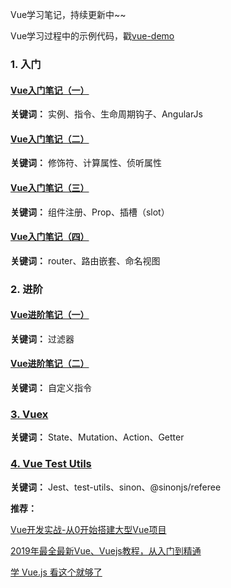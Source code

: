Vue学习笔记，持续更新中~~

Vue学习过程中的示例代码，戳[vue-demo](https://github.com/snowLeopard93/vue-demo)

### 1. 入门

#### [Vue入门笔记（一）](guide/Vue/Vue入门笔记（一）.md)

**关键词：** 实例、指令、生命周期钩子、AngularJs

#### [Vue入门笔记（二）](guide/Vue/Vue入门笔记（二）.md)

**关键词：** 修饰符、计算属性、侦听属性

#### [Vue入门笔记（三）](guide/Vue/Vue入门笔记（三）.md)

**关键词：** 组件注册、Prop、插槽（slot）

#### [Vue入门笔记（四）](guide/Vue/Vue入门笔记（四）.md)

**关键词：** router、路由嵌套、命名视图

### 2. 进阶

#### [Vue进阶笔记（一）](guide/Vue/Vue进阶笔记（一）.md)

**关键词：** 过滤器

#### [Vue进阶笔记（二）](guide/Vue/Vue进阶笔记（二）.md)

**关键词：** 自定义指令

### [3. Vuex](guide/Vue/Vuex.md)

**关键词：** State、Mutation、Action、Getter

### [4. Vue Test Utils](guide/Vue/Vue-Test-Utils.md)

**关键词：** Jest、test-utils、sinon、@sinonjs/referee

**推荐：**

[Vue开发实战-从0开始搭建大型Vue项目](https://time.geekbang.org/course/intro/100024601)

[2019年最全最新Vue、Vuejs教程，从入门到精通](https://www.bilibili.com/video/BV15741177Eh)

[学 Vue.js 看这个就够了](https://www.bilibili.com/video/BV11s411A7h6?p=1)
